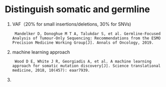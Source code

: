 # Distinguish somatic and germline
   
1. VAF（20% for small insertions/deletions, 30% for SNVs)

        Mandelker D, Donoghue M T A, Talukdar S, et al. Germline-Focused Analysis of Tumour-Only Sequencing: Recommendations from the ESMO Precision Medicine Working Group[J]. Annals of Oncology, 2019.

2. machine learning approach

        Wood D E, White J R, Georgiadis A, et al. A machine learning approach for somatic mutation discovery[J]. Science translational medicine, 2018, 10(457): eaar7939.

3. 